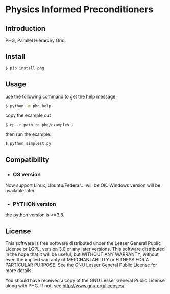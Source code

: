 # Physics Informed Preconditioners

## Introduction

PHG, Parallel Hierarchy Grid.

## Install

``` bash
$ pip install phg
```

## Usage
use the following command to get the help message:
```bash
$ python -m phg help
```
copy the example out
```
$ cp -r path_to_phg/examples .
```
then run the example:
```bash
$ python simplest.py
```



## Compatibility
- ### OS version
Now support Linux, Ubuntu/Federa/... will be OK. 
Windows version will be available later.

- ### PYTHON version
the python version is >=3.8. 


## License

This software is free software distributed under the Lesser General Public 
License or LGPL, version 3.0 or any later versions. This software distributed 
in the hope that it will be useful, but WITHOUT ANY WARRANTY; without even 
the implied warranty of MERCHANTABILITY or FITNESS FOR A PARTICULAR PURPOSE. 
See the GNU Lesser General Public License for more details.

You should have received a copy of the GNU Lesser General Public License 
along with PHG. If not, see <http://www.gnu.org/licenses/>.


